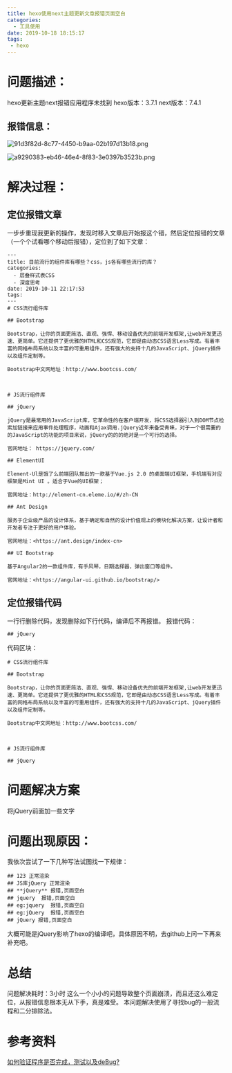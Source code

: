 ```yaml
---
title: hexo使用next主题更新文章报错页面空白
categories:
  - 工具使用
date: 2019-10-18 18:15:17
tags:
 - hexo
---
```


# 问题描述：
hexo更新主题next报错应用程序未找到
hexo版本：3.7.1
next版本：7.4.1
## 报错信息：

![91d3f82d-8c77-4450-b9aa-02b197d13b18.png](http://ww1.sinaimg.cn/large/006mfK1qly1g82iw8p8y3j30gc07674i.jpg)

![a9290383-eb46-46e4-8f83-3e0397b3523b.png](http://ww1.sinaimg.cn/large/006mfK1qly1g82iwjplqjj31he0h1abd.jpg)

# 解决过程：

## 定位报错文章
一步步重现我更新的操作，发现时移入文章后开始报这个错，然后定位报错的文章（一个个试看哪个移动后报错），定位到了如下文章：
```
---
title: 目前流行的组件库有哪些？css，js各有哪些流行的库？
categories:
  - 层叠样式表CSS
  - 深度思考
date: 2019-10-11 22:17:53
tags:
---
# CSS流行组件库

## Bootstrap 

Bootstrap，让你的页面更简洁、直观、强悍、移动设备优先的前端开发框架,让web开发更迅速、更简单。它还提供了更优雅的HTML和CSS规范，它即是由动态CSS语言Less写成。有着丰富的网格布局系统以及丰富的可重用组件，还有强大的支持十几的JavaScript、jQuery插件以及组件定制等。

Bootstrap中文网地址：http://www.bootcss.com/



# JS流行组件库

## jQuery 

jQuery是最常用的JavaScript库，它革命性的在客户端开发，将CSS选择器引入到DOM节点检索加链接来应用事件处理程序，动画和Ajax调用.jQuery近年来备受青睐，对于一个很需要的的JavaScript的功能的项目来说，jQuery的的的绝对是一个可行的选择。

官网地址： https://jquery.com/ 

## ElementUI

Element-Ul是饿了么前端团队推出的一款基于Vue.js 2.0 的桌面端UI框架，手机端有对应框架是Mint UI 。适合于Vue的UI框架；

官网地址：http://element-cn.eleme.io/#/zh-CN

## Ant Design

服务于企业级产品的设计体系，基于确定和自然的设计价值观上的模块化解决方案，让设计者和开发者专注于更好的用户体验。 

官网地址：<https://ant.design/index-cn> 

## UI Bootstrap

基于Angular2的一款组件库，有手风琴，日期选择器，弹出窗口等组件。

官网地址：<https://angular-ui.github.io/bootstrap/> 
```
## 定位报错代码
一行行删除代码，发现删除如下行代码，编译后不再报错。
报错代码：
```
## jQuery 
```
代码区块：
```
# CSS流行组件库

## Bootstrap 

Bootstrap，让你的页面更简洁、直观、强悍、移动设备优先的前端开发框架,让web开发更迅速、更简单。它还提供了更优雅的HTML和CSS规范，它即是由动态CSS语言Less写成。有着丰富的网格布局系统以及丰富的可重用组件，还有强大的支持十几的JavaScript、jQuery插件以及组件定制等。

Bootstrap中文网地址：http://www.bootcss.com/



# JS流行组件库

## jQuery 
```
# 问题解决方案
将jQuery前面加一些文字

# 问题出现原因：
我依次尝试了一下几种写法试图找一下规律：
```
## 123 正常渲染
## JS库jQuery 正常渲染
## **jQuery** 报错,页面空白
## jquery  报错,页面空白
## eg:jquery  报错,页面空白
## eg:jQuery  报错,页面空白
## jQuery 报错,页面空白

```
大概可能是jQuery影响了hexo的编译吧，具体原因不明，去github上问一下再来补充吧。

# 总结
问题解决耗时：3小时
这么一个小小的问题导致整个页面崩溃，而且还这么难定位，从报错信息根本无从下手，真是难受。
本问题解决使用了寻找bug的一般流程和二分排除法。
# 参考资料
[如何验证程序是否完成，测试以及deBug?](https://tianxintiandisheng.github.io/2018/08/24/项目开发/如何验证程序是否完成，测试以及修正Bug)